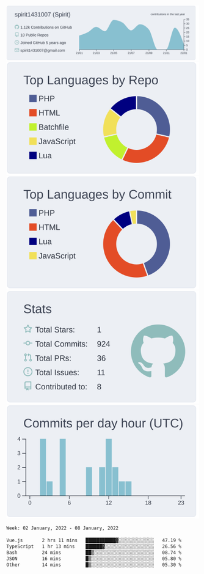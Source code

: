 [![](https://raw.githubusercontent.com/spirit1431007/spirit1431007/master/profile-summary-card-output/nord_bright/0-profile-details.svg)](https://git.io/spiritx)
[![](https://raw.githubusercontent.com/spirit1431007/spirit1431007/master/profile-summary-card-output/nord_bright/1-repos-per-language.svg)](https://git.io/spiritx) [![](https://raw.githubusercontent.com/spirit1431007/spirit1431007/master/profile-summary-card-output/nord_bright/2-most-commit-language.svg)](https://git.io/spiritx)
[![](https://raw.githubusercontent.com/spirit1431007/spirit1431007/master/profile-summary-card-output/nord_bright/3-stats.svg)](https://git.io/spiritx) [![](https://raw.githubusercontent.com/spirit1431007/spirit1431007/master/profile-summary-card-output/nord_bright/4-productive-time.svg)](https://git.io/spiritx)

<!--START_SECTION:waka-->
```text
Week: 02 January, 2022 - 08 January, 2022

Vue.js       2 hrs 11 mins   ███████████▓░░░░░░░░░░░░░   47.19 % 
TypeScript   1 hr 13 mins    ██████▓░░░░░░░░░░░░░░░░░░   26.56 % 
Bash         24 mins         ██▒░░░░░░░░░░░░░░░░░░░░░░   08.74 % 
JSON         16 mins         █▒░░░░░░░░░░░░░░░░░░░░░░░   05.80 % 
Other        14 mins         █▒░░░░░░░░░░░░░░░░░░░░░░░   05.30 % 
```
<!--END_SECTION:waka-->
